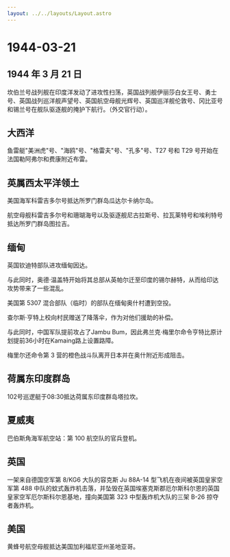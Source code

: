 ```yaml
---
layout: ../../layouts/Layout.astro
---
```


# 1944-03-21

## 1944 年 3 月 21 日

坎伯兰号战列舰在印度洋发动了进攻性扫荡，英国战列舰伊丽莎白女王号、勇士号、英国战列巡洋舰声望号、英国航空母舰光辉号、英国巡洋舰伦敦号、冈比亚号和锡兰号在舰队驱逐舰的掩护下航行。（外交官行动）。

## 大西洋

鱼雷艇"美洲虎"号、"海鸥"号、"格雷夫"号、"孔多"号、T27 号和 T29
号开始在法国勒阿弗尔和费康附近布雷。

## 英属西太平洋领土

美国海军科雷吉多尔号抵达所罗门群岛瓜达尔卡纳尔岛。

航空母舰科雷吉多尔号和珊瑚海号以及驱逐舰尼古拉斯号、拉瓦莱特号和埃利特号抵达所罗门群岛图拉吉。

## 缅甸

英国钦迪特部队进攻缅甸因达。

与此同时，奥德·温盖特开始将其总部从英帕尔迁至印度的锡尔赫特，从而给印达攻势带来了一些混乱。

美国第 5307 混合部队（临时）的部队在缅甸奥什村遭到空投。

查尔斯·亨特上校向村民赠送了降落伞，作为对他们援助的补偿。

与此同时，中国军队提前攻占了Jambu
Bum，因此弗兰克·梅里尔命令亨特比原计划提前36小时在Kamaing路上设置路障。

梅里尔还命令第 3 营的橙色战斗队离开日本并在奥什附近形成阻击。

## 荷属东印度群岛

102号巡逻艇于08:30抵达荷属东印度群岛塔拉坎。

## 夏威夷

巴伯斯角海军航空站：第 100 航空队的官兵登机。

## 英国

一架来自德国空军第 8/KG6 大队的容克斯 Ju 88A-14
型飞机在夜间被英国皇家空军第 488
中队的蚊式轰炸机击落，并坠毁在英国埃塞克斯郡厄尔斯科尔恩的英国皇家空军厄尔斯科尔恩基地，撞向美国第
323 中型轰炸机大队的三架 B-26 掠夺者轰炸机。

## 美国

黄蜂号航空母舰抵达美国加利福尼亚州圣地亚哥。